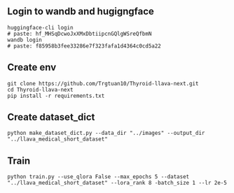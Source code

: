 ## Login to wandb and hugigngface
```
huggingface-cli login
# paste: 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
wandb login 
# paste: f85958b3fee33286e7f323fafa1d4364c0cd5a22
```

## Create env
```
git clone https://github.com/Trgtuan10/Thyroid-llava-next.git
cd Thyroid-llava-next
pip install -r requirements.txt
```

## Create dataset_dict
```
python make_dataset_dict.py --data_dir "../images" --output_dir "../llava_medical_short_dataset"
```

## Train
```
python train.py --use_qlora False --max_epochs 5 --dataset "../llava_medical_short_dataset" --lora_rank 8 -batch_size 1 --lr 2e-5
```
